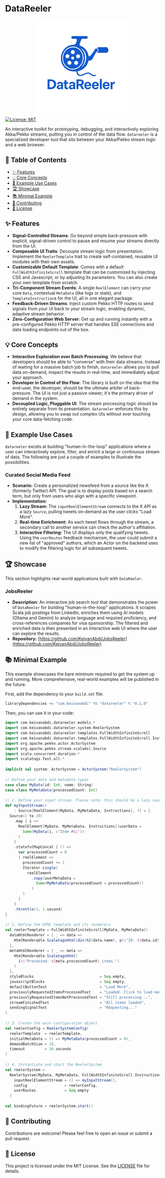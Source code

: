 # DataReeler

<p align="center">
  <img src="DataReeler.webp" alt="DataReeler Logo" width="300"/>
</p>

[![License: MIT](https://img.shields.io/badge/License-MIT-yellow.svg)](https://opensource.org/licenses/MIT)

An interactive toolkit for prototyping, debugging, and interactively exploring Akka/Pekko streams, putting you in control of the data flow. `datareeler` is a specialized developer tool that sits between your Akka/Pekko stream logic and a web browser.

## 📖 Table of Contents

- [✨ Features](#-features)
- [💡 Core Concepts](#-core-concepts)
- [🚀 Example Use Cases](#-example-use-cases)
- [🏆 Showcase](#-showcase)
- [📚 Minimal Example](#-minimal-example)
- [🤝 Contributing](#-contributing)
- [📄 License](#-license)

## ✨ Features

- **Signal-Controlled Streams**: Go beyond simple back-pressure with explicit, signal-driven control to pause and resume your streams directly from the UI.
- **Composable UI Traits**: Decouple stream logic from presentation. Implement the `ReelerTemplate` trait to create self-contained, reusable UI modules with their own assets.
- **Customizable Default Template**: Comes with a default `FullWidthInfiniteScroll` template that can be customized by injecting CSS and Javascript, or by adjusting its parameters. You can also create your own template from scratch.
- **Tri-Component Stream Events**: A single `ReelElement` can carry your core `Data`, contextual `MetaData` (like logs or stats), and `TemplateInstruction`s for the UI, all in one elegant package.
- **Feedback-Driven Streams**: Inject custom Pekko HTTP routes to send signals from your UI back to your stream logic, enabling dynamic, adaptive stream behavior.
- **Zero-Configuration Web Server**: Get up and running instantly with a pre-configured Pekko HTTP server that handles SSE connections and data loading endpoints out of the box.

## 💡 Core Concepts

- **Interactive Exploration over Batch Processing**: We believe that developers should be able to "converse" with their data streams. Instead of waiting for a massive batch job to finish, `datareeler` allows you to pull data on-demand, inspect the results in real-time, and immediately adjust your approach.
- **Developer in Control of the Flow**: The library is built on the idea that the end-user, the developer, should be the ultimate arbiter of back-pressure. The UI is not just a passive viewer; it's the primary driver of demand in the system.
- **Decoupled Logic, Pluggable UI**: The stream processing logic should be entirely separate from its presentation. `datareeler` enforces this by design, allowing you to swap out complex UIs without ever touching your core data-fetching code.

## 🚀 Example Use Cases

`datareeler` excels at building "human-in-the-loop" applications where a user can interactively explore, filter, and enrich a large or continuous stream of data. The following are just a couple of examples to illustrate the possibilities.

### Curated Social Media Feed
-   **Scenario:** Create a personalized newsfeed from a source like the X (formerly Twitter) API. The goal is to display posts based on a search term, but only from users who align with a specific viewpoint.
-   **Implementation:**
    1.  **Lazy Stream:** The `inputReelElementStream` connects to the X API as a lazy `Source`, pulling tweets on-demand as the user clicks "Load More".
    2.  **Real-time Enrichment:** As each tweet flows through the stream, a secondary call to another service can check the author's affiliation.
    3.  **Interactive Filtering:** The UI displays only the qualifying tweets. Using the `userRoutes` feedback mechanism, the user could submit a new list of "approved" authors, which an Actor on the backend uses to modify the filtering logic for all subsequent tweets.

## 🏆 Showcase

This section highlights real-world applications built with `DataReeler`.

### JobsReeler
-   **Description:** An interactive job search tool that demonstrates the power of `DataReeler` for building "human-in-the-loop" applications. It scrapes Scala job postings from LinkedIn, enriches them using AI models (Ollama and Gemini) to analyze language and required proficiency, and cross-references companies for visa sponsorship. The filtered and enriched data is then presented in an interactive web UI where the user can explore the results.
-   **Repository:** [https://github.com/KeivanAbdi/JobsReeler](https://github.com/KeivanAbdi/JobsReeler)

## 📚 Minimal Example

This example showcases the bare minimum required to get the system up and running. More comprehensive, real-world examples will be published in the future.

First, add the dependency to your `build.sbt` file:
```scala
libraryDependencies += "com.keivanabdi" %% "datareeler" % "0.1.0"
```

Then, you can use it in your code:
```scala
import com.keivanabdi.datareeler.models.*
import com.keivanabdi.datareeler.system.ReelerSystem
import com.keivanabdi.datareeler.templates.FullWidthInfiniteScroll
import com.keivanabdi.datareeler.templates.FullWidthInfiniteScroll.Instructions
import org.apache.pekko.actor.ActorSystem
import org.apache.pekko.stream.scaladsl.Source
import scala.concurrent.duration.*
import scalatags.Text.all.*

implicit val system: ActorSystem = ActorSystem("ReelerSystem")

// Define your data and metadata types
case class MyData(id: Int, name: String)
case class MyMetaData(processedCount: Int)

// 1. Define your input stream. Please note: this should be a lazy source to respect back-pressure signals.
def myInputStream()
    : Source[ReelElement[MyData, MyMetaData, Instructions], ?] = {
  Source(1 to 20)
    .map { i =>
      ReelElement[MyData, MyMetaData, Instructions](userData =
        Some(MyData(i, s"Item #$i"))
      )
    }
    .statefulMapConcat { () =>
      var processedCount = 0
      { reelElement =>
        processedCount += 1
        Iterator.single(
          reelElement
            .copy(userMetaData =
              Some(MyMetaData(processedCount = processedCount))
            )
        )
      }
    }
    .throttle(3, 1.second)
}

// 2. Define the HTML template and its renderers
val reelerTemplate = FullWidthInfiniteScroll[MyData, MyMetaData](
  dataHtmlRenderer = { _ => data =>
    HtmlRenderable.ScalatagsHtml(div(h2(data.name), p(s"ID: ${data.id}")))
  },
  metaHtmlRenderer = { _ => meta =>
    HtmlRenderable.ScalatagsHtml(
      i(s"Processed: ${meta.processedCount} items.")
    )
  },
  styleBlocks                              = Seq.empty,
  javascriptBlocks                         = Seq.empty,
  defaultButtonText                        = "Load More",
  previouslyRequestedItemsProcessedText    = "Loaded. Click to load more...",
  previouslyRequestedItemsNotProcessedText = "Still processing...",
  streamFinishedText                       = "All items loaded",
  sendingSignalText                        = "Requesting..."
)

// 3. Create the main configuration object
val reelerConfig = ReelerSystemConfig(
  reelerTemplate  = reelerTemplate,
  initialMetaData = () => MyMetaData(processedCount = 0),
  demandBatchSize = 10,
  timeout         = 30.seconds
)

// 4. Instantiate and start the ReelerSystem
val reelerSystem =
  ReelerSystem[MyData, MyMetaData, FullWidthInfiniteScroll.Instructions](
    inputReelElementStream = () => myInputStream(),
    config                 = reelerConfig,
    userRoutes             = Seq.empty
  )

val bindingFuture = reelerSystem.start()
```

## 🤝 Contributing

Contributions are welcome! Please feel free to open an issue or submit a pull request.

## 📄 License

This project is licensed under the MIT License. See the [LICENSE](LICENSE) file for details.
